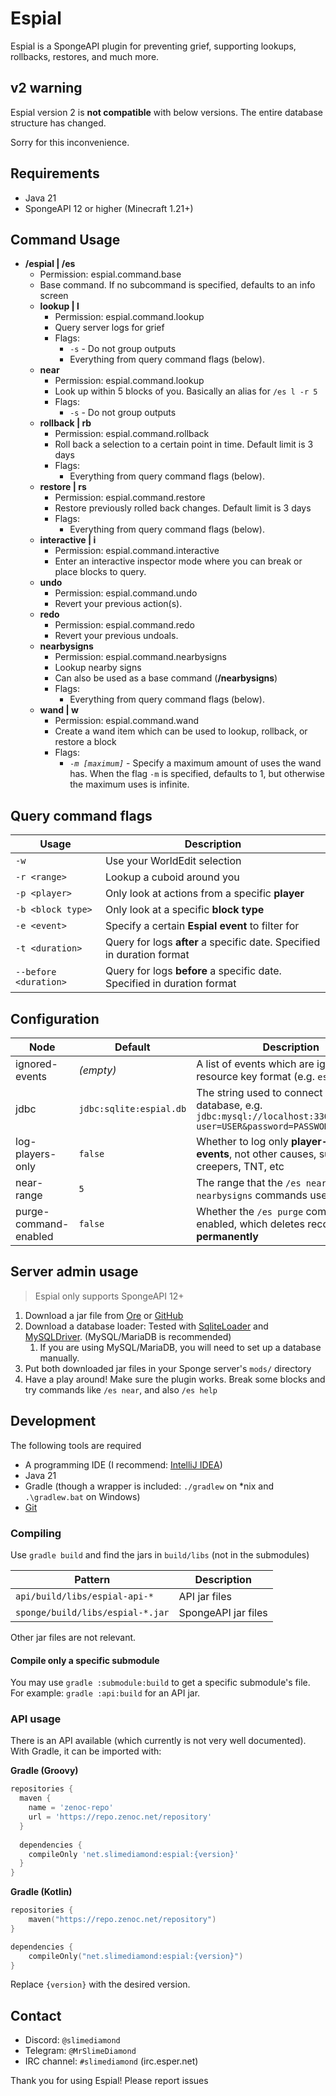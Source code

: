 # Espial
Espial is a SpongeAPI plugin for preventing grief, supporting lookups, rollbacks, restores, and much more.

## v2 warning
Espial version 2 is **not compatible** with below versions. The entire database structure has changed.

Sorry for this inconvenience.

## Requirements
* Java 21
* SpongeAPI 12 or higher (Minecraft 1.21+)

## Command Usage
* **/espial | /es**
  * Permission: espial.command.base
  * Base command. If no subcommand is specified, defaults to an info screen
  * **lookup | l**
    * Permission: espial.command.lookup
    * Query server logs for grief
    * Flags:
      *  `-s` - Do not group outputs
      * Everything from query command flags (below).
  * **near**
    * Permission: espial.command.lookup
    * Look up within 5 blocks of you. Basically an alias for `/es l -r 5`
    * Flags:
      * `-s` - Do not group outputs
  * **rollback | rb**
    * Permission: espial.command.rollback
    * Roll back a selection to a certain point in time. Default limit is 3 days
    * Flags:
      * Everything from query command flags (below).
  * **restore | rs**
    * Permission: espial.command.restore
    * Restore previously rolled back changes. Default limit is 3 days
    * Flags:
      * Everything from query command flags (below).
  * **interactive | i**
    * Permission: espial.command.interactive
    * Enter an interactive inspector mode where you can break or place blocks to query.
  * **undo**
    * Permission: espial.command.undo
    * Revert your previous action(s).
  * **redo**
    * Permission: espial.command.redo
    * Revert your previous undoals.
  * **nearbysigns**
    * Permission: espial.command.nearbysigns
    * Lookup nearby signs
    * Can also be used as a base command (**/nearbysigns**)
    * Flags: 
      * Everything from query command flags (below).
  * **wand | w**
    * Permission: espial.command.wand
    * Create a wand item which can be used to lookup, rollback, or restore a block
    * Flags:
      * *`-m [maximum]`* - Specify a maximum amount of uses the wand has. When the flag `-m` is specified,
      defaults to 1, but otherwise the maximum uses is infinite.

## Query command flags
| Usage                 | Description                                                             |
|-----------------------|-------------------------------------------------------------------------|
| `-w`                  | Use your WorldEdit selection                                            |
| `-r <range>`          | Lookup a cuboid around you                                              |
| `-p <player>`         | Only look at actions from a specific **player**                         |
| `-b <block type>`     | Only look at a specific **block type**                                  |
| `-e <event>`          | Specify a certain **Espial event** to filter for                        |
| `-t <duration>`       | Query for logs **after** a specific date. Specified in duration format  |
| `--before <duration>` | Query for logs **before** a specific date. Specified in duration format |

## Configuration
| Node                  | Default                 | Description                                                                                                         |
|-----------------------|-------------------------|---------------------------------------------------------------------------------------------------------------------|
| ignored-events        | *(empty)*               | A list of events which are ignored, in resource key format (e.g. `espial:break`)                                    |
| jdbc                  | `jdbc:sqlite:espial.db` | The string used to connect to the database, e.g. `jdbc:mysql://localhost:3306/DATABASE?user=USER&password=PASSWORD` |
| log-players-only      | `false`                 | Whether to log only **player-caused events**, not other causes, such as creepers, TNT, etc                          |
| near-range            | `5`                     | The range that the `/es near` and `/es nearbysigns` commands use                                                    |
| purge-command-enabled | `false`                 | Whether the `/es purge` command is enabled, which deletes records **permanently**                                   |

## Server admin usage
> Espial only supports SpongeAPI 12+

1. Download a jar file from [Ore](https://ore.spongepowered.org/SlimeDiamond/Espial/versions) or [GitHub](https://github.com/MrSlimeDiamond/Espial/releases/)
2. Download a database loader: Tested with [SqliteLoader](https://ore.spongepowered.org/whimxiqal/SqliteLoader) and [MySQLDriver](https://ore.spongepowered.org/Semenkovsky_Ivan/MySQLDriver). (MySQL/MariaDB is recommended)
   1. If you are using MySQL/MariaDB, you will need to set up a database manually.
3. Put both downloaded jar files in your Sponge server's `mods/` directory
4. Have a play around! Make sure the plugin works. Break some blocks and try commands like `/es near`, and also `/es help`

## Development
The following tools are required
* A programming IDE (I recommend: [IntelliJ IDEA](https://www.jetbrains.com/idea/))
* Java 21
* Gradle (though a wrapper is included: `./gradlew` on \*nix and `.\gradlew.bat` on Windows)
* [Git](https://git-scm.com/)

### Compiling
Use `gradle build` and find the jars in `build/libs` (not in the submodules)

| Pattern                          | Description                  |
|----------------------------------|------------------------------|
| `api/build/libs/espial-api-*`    | API jar files                |
| `sponge/build/libs/espial-*.jar` | SpongeAPI jar files          |

Other jar files are not relevant.

#### Compile only a specific submodule
You may use `gradle :submodule:build` to get a specific submodule's file. For example: `gradle :api:build` for an API jar.

### API usage
There is an API available (which currently is not very well documented). With Gradle, it can be imported with:

**Gradle (Groovy)**
```groovy
repositories {
  maven {
    name = 'zenoc-repo'
    url = 'https://repo.zenoc.net/repository'
  }
  
  dependencies {
    compileOnly 'net.slimediamond:espial:{version}'
  }
}
```

**Gradle (Kotlin)**
```kotlin
repositories {
    maven("https://repo.zenoc.net/repository")
}

dependencies {
    compileOnly("net.slimediamond:espial:{version}")
}
```

Replace `{version}` with the desired version.

## Contact
* Discord: `@slimediamond`
* Telegram: `@MrSlimeDiamond`
* IRC channel: `#slimediamond` (irc.esper.net)

Thank you for using Espial! Please report issues